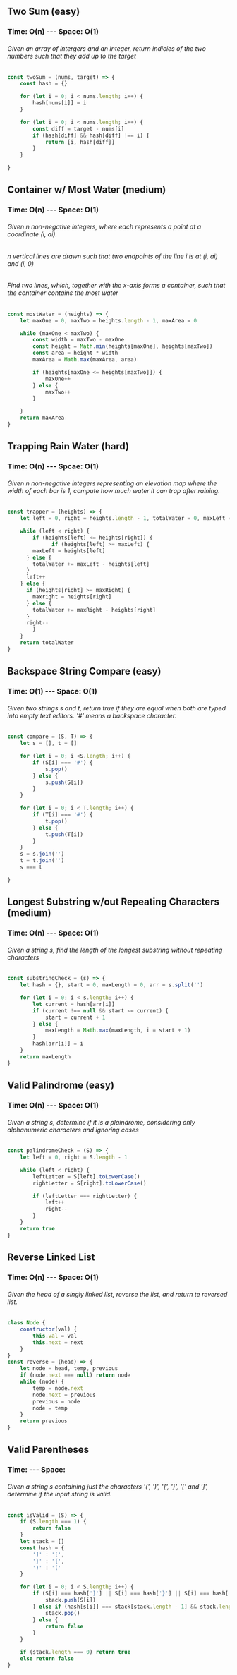 ## Two Sum (easy)

### Time: O(n) --- Space: O(1)

###### Given an array of intergers and an integer, return indicies of the two numbers such that they add up to the target

```JavaScript
const twoSum = (nums, target) => {
    const hash = {}

    for (let i = 0; i < nums.length; i++) {
        hash[nums[i]] = i
    }

    for (let i = 0; i < nums.length; i++) {
        const diff = target - nums[i]
        if (hash[diff] && hash[diff] !== i) {
            return [i, hash[diff]]
        }
    }

}

```

## Container w/ Most Water (medium)

### Time: O(n) --- Space: O(1)

###### Given n non-negative integers, where each represents a point at a coordinate (i, ai).

###### n vertical lines are drawn such that two endpoints of the line i is at (i, ai) and (i, 0)

###### Find two lines, which, together with the x-axis forms a container, such that the container contains the most water

```JavaScript
const mostWater = (heights) => {
    let maxOne = 0, maxTwo = heights.length - 1, maxArea = 0

    while (maxOne < maxTwo) {
        const width = maxTwo - maxOne
        const height = Math.min(heights[maxOne], heights[maxTwo])
        const area = height * width
        maxArea = Math.max(maxArea, area)

        if (heights[maxOne <= heights[maxTwo]]) {
            maxOne++
        } else {
            maxTwo++
        }

    }
    return maxArea
}
```

## Trapping Rain Water (hard)

### Time: O(n) --- Spcae: O(1)

###### Given n non-negative integers representing an elevation map where the width of each bar is 1, compute how much water it can trap after raining.

```JavaScript
const trapper = (heights) => {
    let left = 0, right = heights.length - 1, totalWater = 0, maxLeft = 0, maxRight = 0

    while (left < right) {
        if (heights[left] <= heights[right]) {
              if (heights[left] >= maxLeft) {
        maxLeft = heights[left]
      } else {
        totalWater += maxLeft - heights[left]
      }
      left++
    } else {
      if (heights[right] >= maxRight) {
        maxright = heights[right]
      } else {
        totalWater += maxRight - heights[right]
      }
      right--
        }
    }
    return totalWater
}
```

## Backspace String Compare (easy)

### Time: O(1) --- Space: O(1)

###### Given two strings s and t, return true if they are equal when both are typed into empty text editors. '#' means a backspace character.

```JavaScript
const compare = (S, T) => {
    let s = [], t = []

    for (let i = 0; i <S.length; i++) {
        if (S[i] === '#') {
            s.pop()
        } else {
            s.push(S[i])
        }
    }

    for (let i = 0; i < T.length; i++) {
        if (T[i] === '#') {
            t.pop()
        } else {
            t.push(T[i])
        }
    }
    s = s.join('')
    t = t.join('')
    s === t

}
```

## Longest Substring w/out Repeating Characters (medium)

### Time: O(n) --- Space: O(1)

###### Given a string s, find the length of the longest substring without repeating characters

```JavaScript
const substringCheck = (s) => {
    let hash = {}, start = 0, maxLength = 0, arr = s.split('')

    for (let i = 0; i < s.length; i++) {
        let current = hash[arr[i]]
        if (current !== null && start <= current) {
            start = current + 1
        } else {
            maxLength = Math.max(maxLength, i = start + 1)
        }
        hash[arr[i]] = i
    }
    return maxLength
}
```

## Valid Palindrome (easy)

### Time: O(n) --- Space: O(1)

###### Given a string s, determine if it is a plaindrome, considering only alphanumeric characters and ignoring cases

```JavaScript
const palindromeCheck = (S) => {
    let left = 0, right = S.length - 1

    while (left < right) {
        leftLetter = S[left].toLowerCase()
        rightLetter = S[right].toLowerCase()

        if (leftLetter === rightLetter) {
            left++
            right--
        }
    }
    return true
}
```

## Reverse Linked List
### Time: O(n) --- Space: O(1)
###### Given the head of a singly linked list, reverse the list, and return te reversed list.
```JavaScript
class Node {
    constructor(val) {
        this.val = val
        this.next = next
    }
}
const reverse = (head) => {
    let node = head, temp, previous
    if (node.next === null) return node
    while (node) {
        temp = node.next
        node.next = previous
        previous = node
        node = temp
    }
    return previous
}
```

## Valid Parentheses
### Time: --- Space:
###### Given a string s containing just the characters '(', ')', '{', '}', '[' and ']', determine if the input string is valid.
```JavaScript
const isValid = (S) => {
    if (S.length === 1) {
        return false
    }
    let stack = []
    const hash = {
        ']' : '[',
        '}' : '{',
        ')' : '('
    }

    for (let i = 0; i < S.length; i++) {
        if (S[i] === hash[']'] || S[i] === hash['}'] || S[i] === hash[')']) {
            stack.push(S[i])
        } else if (hash[s[i]] === stack[stack.length - 1] && stack.length !== 0) {
            stack.pop()
        } else {
            return false
        }
    }

    if (stack.length === 0) return true
    else return false
}
```